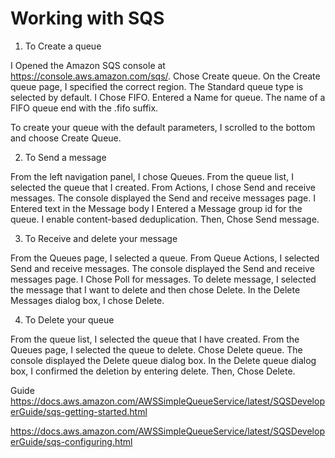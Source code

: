 # Working with SQS


1. To Create a queue

I Opened the Amazon SQS console at https://console.aws.amazon.com/sqs/.
Chose Create queue.
On the Create queue page, I specified the correct region.
The Standard queue type is selected by default. I Chose FIFO.
Entered a Name for queue. The name of a FIFO queue end with the .fifo suffix.

To create your queue with the default parameters, I scrolled to the bottom and choose Create Queue. 


2. To Send a message

From the left navigation panel, I chose Queues. From the queue list, I selected the queue that I created.
From Actions, I chose Send and receive messages.
The console displayed the Send and receive messages page.
I Entered text in the Message body
I Entered a Message group id for the queue. 
I enable content-based deduplication. 
Then, Chose Send message.


3. To Receive and delete your message


From the Queues page, I selected a queue.
From Queue Actions, I selected Send and receive messages.
The console displayed the Send and receive messages page.
I Chose Poll for messages.
To delete message, I selected the message that I want to delete and then chose Delete.
In the Delete Messages dialog box, I chose Delete.


4. To Delete your queue

From the queue list, I selected the queue that I have created.
From the Queues page, I selected the queue to delete.
Chose Delete queue.
The console displayed the Delete queue dialog box.
In the Delete queue dialog box, I confirmed the deletion by entering delete.
Then, Chose Delete.



Guide
https://docs.aws.amazon.com/AWSSimpleQueueService/latest/SQSDeveloperGuide/sqs-getting-started.html

https://docs.aws.amazon.com/AWSSimpleQueueService/latest/SQSDeveloperGuide/sqs-configuring.html